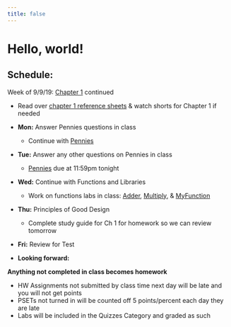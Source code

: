 ```yaml
---
title: false
---
```


# Hello, world!

## Schedule:

Week of 9/9/19: [Chapter 1](curriculum/1) continued
  - Read over [chapter 1 reference sheets](assets/pdfs/ch1-ref-sheets.pdf) & watch shorts for Chapter 1 if needed
  - **Mon:** Answer Pennies questions in class
    - Continue with [Pennies](https://docs.cs50.net/2019/ap/problems/pennies/pennies.html)
  - **Tue:** Answer any other questions on Pennies in class
    - [Pennies](https://docs.cs50.net/2019/ap/problems/pennies/pennies.html) due at 11:59pm tonight
  - **Wed:** Continue with Functions and Libraries
    - Work on functions labs in class: [Adder](https://lab.cs50.io/candib80/cs50labs/c/adder/), [Multiply](https://lab.cs50.io/candib80/cs50labs/c/mult/), & [MyFunction](https://lab.cs50.io/candib80/cs50labs/c/myFunction/)
  - **Thu:** Principles of Good Design
    - Complete study guide for Ch 1 for homework so we can review tomorrow
  - **Fri:** Review for Test

  - **Looking forward:** 

**Anything not completed in class becomes homework**
  - HW Assignments not submitted by class time next day will be late and you will not get points
  - PSETs not turned in will be counted off 5 points/percent each day they are late
  - Labs will be included in the Quizzes Category and graded as such

<!-- This is CS50 AP, Harvard University's introduction to the intellectual enterprises of computer science and the art of programming for students in high school, which satisfies the College Board's AP CS Principles curriculum framework.

<iframe src="https://www.youtube.com/embed/tZxLMIk_SaY?playlist=GAB6Gm7pTTA"></iframe> -->

